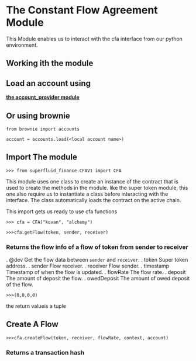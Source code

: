 # **The Constant Flow Agreement Module**

This Module enables us to interact with the cfa interface from our python environment.

## **Working ith the module**

## Load an account using 
[**the account_provider module**](/ACOUNT.md)

## Or using brownie
```
from brownie import accounts
```
```
account = accounts.load(<local account name>)
```

## Import The module
```
>>> from superfluid_finance.CFAV1 import CFA 
```
This module uses one class to create an instance of the contract that is used to create the methods in the module. like the super token module, this one also require us to instantiate a class before interacting with the interface. The class automatically loads the contract on the active chain.

This import gets us ready to use cfa functions

```
>>> cfa = CFA("kovan", "alchemy")
```

```
>>>cfa.getFlow(token, sender, receiver)
```
### Returns the flow info of a flow of token from sender to receiver

 . @dev Get the flow data between `sender` and `receiver`.
 . token Super token address.
 . sender Flow receiver.
 . receiver Flow sender.
 . timestamp Timestamp of when the flow is updated.
 . flowRate The flow rate.
 . deposit The amount of deposit the flow.
 . owedDeposit The amount of owed deposit of the flow.

```
>>>(0,0,0,0)
```
the return valueis a tuple
## **Create A Flow**

```
>>>cfa.createFlow(token, receiver, flowRate, context, account)
```
### Returns a transaction hash